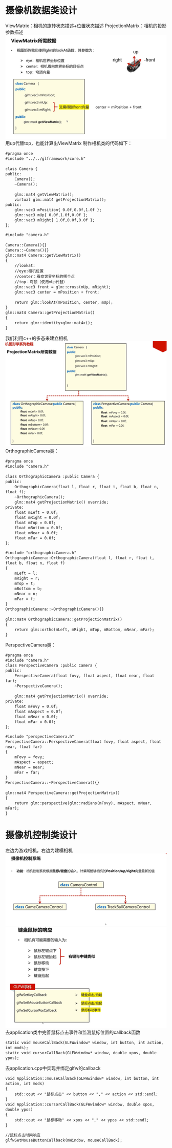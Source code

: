 # 摄像机数据类设计 
ViewMatrix：相机的旋转状态描述+位置状态描述
ProjectionMatrix：相机的投影参数描述
![输入图片说明](/imgs/2024-11-03/c9GmgJj20sfrGT4j.png)
用up代替top，也能计算出ViewMatrix
制作相机类的代码如下：
```
#pragma once
#include "../../glframework/core.h"

class Camera {
public:
	Camera();
	~Camera();

	glm::mat4 getViewMatrix();
	virtual glm::mat4 getProjectionMatrix();
public: 
	glm::vec3 mPosition{ 0.0f,0.0f,1.0f };
	glm::vec3 mUp{ 0.0f,1.0f,0.0f };
	glm::vec3 mRight{ 1.0f,0.0f,0.0f };
};
```
```
#include "camera.h"

Camera::Camera(){}
Camera::~Camera(){}
glm::mat4 Camera::getViewMatrix()
{
	//lookat:
	//eye:相机位置
	//center：看向世界坐标的哪个点
	//top：穹顶（使用mUp代替）
	glm::vec3 front = glm::cross(mUp, mRight);
	glm::vec3 center = mPosition + front;

	return glm::lookAt(mPosition, center, mUp);
}
glm::mat4 Camera::getProjectionMatrix()
{
	return glm::identity<glm::mat4>();
}
```
我们利用c++的多态来建立相机
![输入图片说明](/imgs/2024-11-04/kJ1EvVSMMmQiMzQk.png)
OrthographicCamera类：
```
#pragma once
#include "camera.h"

class OrthographicCamera :public Camera {
public:
	OrthographicCamera(float l, float r, float t, float b, float n, float f);
	~OrthographicCamera();
	glm::mat4 getProjectionMatrix() override;
private:
	float mLeft = 0.0f;
	float mRight = 0.0f;
	float mTop = 0.0f;
	float mBottom = 0.0f;
	float mNear = 0.0f;
	float mFar = 0.0f;
};
```
```
#include "orthographicCamera.h"
OrthographicCamera::OrthographicCamera(float l, float r, float t, float b, float n, float f)
{
	mLeft = l;
	mRight = r;
	mTop = t;
	mBottom = b;
	mNear = n;
	mFar = f;
}
OrthographicCamera::~OrthographicCamera(){}

glm::mat4 OrthographicCamera::getProjectionMatrix()
{
	return glm::ortho(mLeft, mRight, mTop, mBottom, mNear, mFar);
}
```
PerspectiveCamera类：
```
#pragma once
#include "camera.h"
class PerspectiveCamera :public Camera {
public:
	PerspectiveCamera(float fovy, float aspect, float near, float far);
	~PerspectiveCamera();

	glm::mat4 getProjectionMatrix() override;
private:
	float mFovy = 0.0f;
	float mAspect = 0.0f;
	float mNear = 0.0f;
	float mFar = 0.0f;
};
```
```
#include "perspectiveCamera.h"
PerspectiveCamera::PerspectiveCamera(float fovy, float aspect, float near, float far)
{
	mFovy = fovy;
	mAspect = aspect;
	mNear = near;
	mFar = far;
}
PerspectiveCamera::~PerspectiveCamera(){}

glm::mat4 PerspectiveCamera::getProjectionMatrix()
{
	return glm::perspective(glm::radians(mFovy), mAspect, mNear, mFar);
}

```
# 摄像机控制类设计
左边为游戏相机，右边为建模相机
![输入图片说明](/imgs/2024-11-04/WUNG9aOzIYFYsJeO.png)
![输入图片说明](/imgs/2024-11-04/H6Cxm2uRptiSJIkt.png)
去application类中完善鼠标点击事件和监测鼠标位置的callback函数
```
static void mouseCallBack(GLFWwindow* window, int button, int action, int mods);
static void cursorCallBack(GLFWwindow* window, double xpos, double ypos);
```
去application.cpp中实现并绑定glfw的callback
```
void Application::mouseCallBack(GLFWwindow* window, int button, int action, int mods)
{
	std::cout << "鼠标点击" << button << "," << action << std::endl;
}
void Application::cursorCallBack(GLFWwindow* window, double xpos, double ypos)
{
	std::cout << "鼠标移动" << xpos << "," << ypos << std::endl;
}
```
```
//鼠标点击时间响应
glfwSetMouseButtonCallback(mWindow, mouseCallBack);
```
<!--stackedit_data:
eyJoaXN0b3J5IjpbMTIxMDU4MzkyOCwxNTAxNDc4MjU5LDIwNT
Y0NTYwMywyNjI5Mjc0MDAsMjAxNzQ4Mzc3LC00MTMwNjc4NzQs
LTEyMTMzOTMyMDQsMTIyNTA1NDU1M119
-->